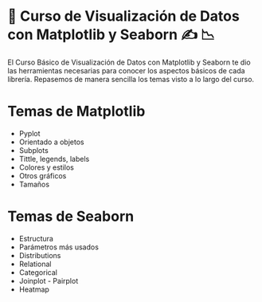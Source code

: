 #  💼 Curso de Visualización de Datos con Matplotlib y Seaborn ✍️ 📉 

El Curso Básico de Visualización de Datos con Matplotlib y Seaborn te dio las herramientas 
necesarias para conocer los aspectos básicos de cada librería. 
Repasemos de manera sencilla los temas visto a lo largo del curso.

# Temas de Matplotlib
- Pyplot
- Orientado a objetos
- Subplots
- Tittle, legends, labels
- Colores y estilos
- Otros gráficos
- Tamaños

  
# Temas de Seaborn

- Estructura
- Parámetros más usados
- Distributions
- Relational
- Categorical
- Joinplot - Pairplot
- Heatmap
